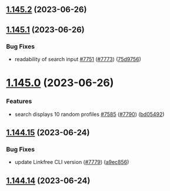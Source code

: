 ## [1.145.2](https://github.com/EddieHubCommunity/LinkFree/compare/v1.145.1...v1.145.2) (2023-06-26)



## [1.145.1](https://github.com/EddieHubCommunity/LinkFree/compare/v1.145.0...v1.145.1) (2023-06-26)


### Bug Fixes

* readability of search input [#7751](https://github.com/EddieHubCommunity/LinkFree/issues/7751) ([#7773](https://github.com/EddieHubCommunity/LinkFree/issues/7773)) ([75d9756](https://github.com/EddieHubCommunity/LinkFree/commit/75d9756773fc90a6a953c289dc19a482449b611e))



# [1.145.0](https://github.com/EddieHubCommunity/LinkFree/compare/v1.144.15...v1.145.0) (2023-06-26)


### Features

* search displays 10 random profiles [#7585](https://github.com/EddieHubCommunity/LinkFree/issues/7585) ([#7790](https://github.com/EddieHubCommunity/LinkFree/issues/7790)) ([bd05492](https://github.com/EddieHubCommunity/LinkFree/commit/bd05492b35ee7e2b15d7d78486fd2f8f408914af))



## [1.144.15](https://github.com/EddieHubCommunity/LinkFree/compare/v1.144.14...v1.144.15) (2023-06-24)


### Bug Fixes

* update Linkfree CLI version ([#7779](https://github.com/EddieHubCommunity/LinkFree/issues/7779)) ([a9ec856](https://github.com/EddieHubCommunity/LinkFree/commit/a9ec856f2effa13e979acc7705854b8d002f7cf1))



## [1.144.14](https://github.com/EddieHubCommunity/LinkFree/compare/v1.144.13...v1.144.14) (2023-06-24)



